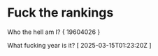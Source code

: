 # Fuck the rankings

Who the hell am I?
{ 19604026 }

What fucking year is it?
[ 2025-03-15T01:23:20Z ]
